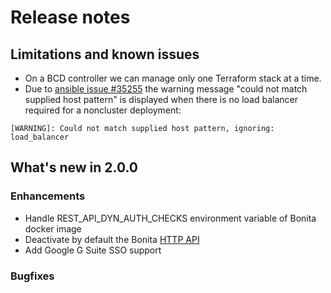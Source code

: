 # Release notes

## Limitations and known issues

* On a BCD controller we can manage only one Terraform stack at a time.
* Due to [ansible issue #35255](https://github.com/ansible/ansible/issues/35255) the warning message "could not match supplied host pattern" is displayed when there is no load balancer required for a noncluster deployment:
```
[WARNING]: Could not match supplied host pattern, ignoring: load_balancer
```

## What's new in 2.0.0

### Enhancements

* Handle REST_API_DYN_AUTH_CHECKS environment variable of Bonita docker image
* Deactivate by default the Bonita [HTTP API](https://documentation.bonitasoft.com/bonita/${bonitaDocVersion}/rest-api-authorization#toc9)
* Add Google G Suite SSO support

### Bugfixes

